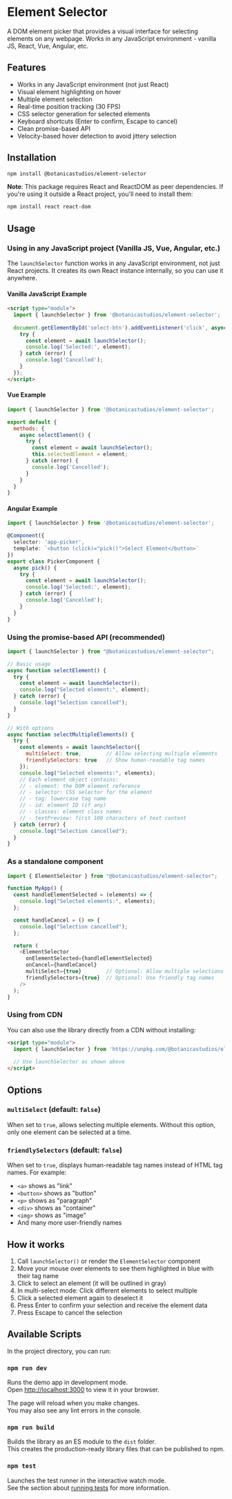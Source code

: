 # Element Selector

A DOM element picker that provides a visual interface for selecting elements on any webpage. Works in any JavaScript environment - vanilla JS, React, Vue, Angular, etc.

## Features

- Works in any JavaScript environment (not just React)
- Visual element highlighting on hover
- Multiple element selection
- Real-time position tracking (30 FPS)
- CSS selector generation for selected elements
- Keyboard shortcuts (Enter to confirm, Escape to cancel)
- Clean promise-based API
- Velocity-based hover detection to avoid jittery selection

## Installation

```bash
npm install @botanicastudios/element-selector
```

**Note**: This package requires React and ReactDOM as peer dependencies. If you're using it outside a React project, you'll need to install them:

```bash
npm install react react-dom
```

## Usage

### Using in any JavaScript project (Vanilla JS, Vue, Angular, etc.)

The `launchSelector` function works in any JavaScript environment, not just React projects. It creates its own React instance internally, so you can use it anywhere.

#### Vanilla JavaScript Example

```html
<script type="module">
  import { launchSelector } from '@botanicastudios/element-selector';
  
  document.getElementById('select-btn').addEventListener('click', async () => {
    try {
      const element = await launchSelector();
      console.log('Selected:', element);
    } catch (error) {
      console.log('Cancelled');
    }
  });
</script>
```

#### Vue Example

```javascript
import { launchSelector } from '@botanicastudios/element-selector';

export default {
  methods: {
    async selectElement() {
      try {
        const element = await launchSelector();
        this.selectedElement = element;
      } catch (error) {
        console.log('Cancelled');
      }
    }
  }
}
```

#### Angular Example

```typescript
import { launchSelector } from '@botanicastudios/element-selector';

@Component({
  selector: 'app-picker',
  template: `<button (click)="pick()">Select Element</button>`
})
export class PickerComponent {
  async pick() {
    try {
      const element = await launchSelector();
      console.log('Selected:', element);
    } catch (error) {
      console.log('Cancelled');
    }
  }
}
```

### Using the promise-based API (recommended)

```javascript
import { launchSelector } from "@botanicastudios/element-selector";

// Basic usage
async function selectElement() {
  try {
    const element = await launchSelector();
    console.log("Selected element:", element);
  } catch (error) {
    console.log("Selection cancelled");
  }
}

// With options
async function selectMultipleElements() {
  try {
    const elements = await launchSelector({
      multiSelect: true,        // Allow selecting multiple elements
      friendlySelectors: true   // Show human-readable tag names
    });
    console.log("Selected elements:", elements);
    // Each element object contains:
    // - element: the DOM element reference
    // - selector: CSS selector for the element
    // - tag: lowercase tag name
    // - id: element ID (if any)
    // - classes: element class names
    // - textPreview: first 100 characters of text content
  } catch (error) {
    console.log("Selection cancelled");
  }
}
```

### As a standalone component

```javascript
import { ElementSelector } from "@botanicastudios/element-selector";

function MyApp() {
  const handleElementSelected = (elements) => {
    console.log("Selected elements:", elements);
  };

  const handleCancel = () => {
    console.log("Selection cancelled");
  };

  return (
    <ElementSelector
      onElementSelected={handleElementSelected}
      onCancel={handleCancel}
      multiSelect={true}        // Optional: Allow multiple selections
      friendlySelectors={true}  // Optional: Use friendly tag names
    />
  );
}
```

### Using from CDN

You can also use the library directly from a CDN without installing:

```html
<script type="module">
  import { launchSelector } from 'https://unpkg.com/@botanicastudios/element-selector/dist/element-selector.js';
  
  // Use launchSelector as shown above
</script>
```

## Options

### `multiSelect` (default: `false`)

When set to `true`, allows selecting multiple elements. Without this option, only one element can be selected at a time.

### `friendlySelectors` (default: `false`)

When set to `true`, displays human-readable tag names instead of HTML tag names. For example:
- `<a>` shows as "link"
- `<button>` shows as "button"
- `<p>` shows as "paragraph"
- `<div>` shows as "container"
- `<img>` shows as "image"
- And many more user-friendly names

## How it works

1. Call `launchSelector()` or render the `ElementSelector` component
2. Move your mouse over elements to see them highlighted in blue with their tag name
3. Click to select an element (it will be outlined in gray)
4. In multi-select mode: Click different elements to select multiple
5. Click a selected element again to deselect it
6. Press Enter to confirm your selection and receive the element data
7. Press Escape to cancel the selection

## Available Scripts

In the project directory, you can run:

### `npm run dev`

Runs the demo app in development mode.\
Open [http://localhost:3000](http://localhost:3000) to view it in your browser.

The page will reload when you make changes.\
You may also see any lint errors in the console.

### `npm run build`

Builds the library as an ES module to the `dist` folder.\
This creates the production-ready library files that can be published to npm.

### `npm test`

Launches the test runner in the interactive watch mode.\
See the section about [running tests](https://facebook.github.io/create-react-app/docs/running-tests) for more information.
